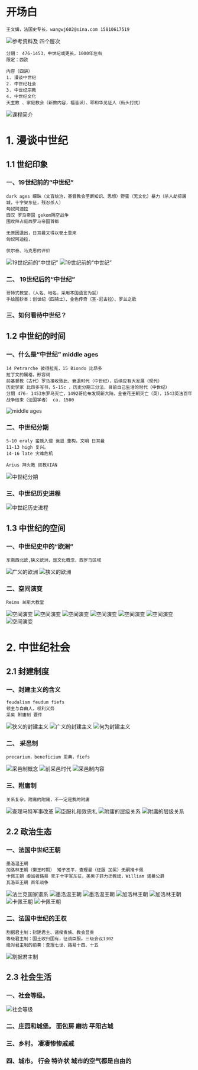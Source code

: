 # 开场白

    王文婧，法国史专长，wangwj602@sina.com 15810617519

![参考资料及 四个层次](images/IMG_0737.png)

    分期： 476-1453，中世纪或更长，1000年左右
    限定：西欧

    内容（四讲）
    1. 漫谈中世纪
    2. 中世纪社会
    3. 中世纪宗教
    4. 中世纪文化
    天主教 、家庭教会（新教内容，福音派）、耶和华见证人（街头打扰）
  

![课程简介](images/IMG_0738.png)

# 1. 漫谈中世纪
## 1.1 世纪印象
### 一、19世纪前的“中世纪”
 
    dark ages 矇昧（文盲统治，基督教会垄断知识、思想）野蛮（无文化）暴力（杀人劫掠屠城，十字架东征，残忍杀人）
    匈奴阿迪拉
    西汉 罗马帝国 gekom隔空战争
    围攻拜占庭西罗马帝国首都

    无原因退出，日耳曼又得以卷土重来
    匈奴阿迪拉，

    伏尔泰、马克思的评价
 
![19世纪前的“中世纪”](images/IMG_0738.png)
![19世纪前的“中世纪”](images/IMG_0741.png)

### 二、 19世纪后的“中世纪”

    哥特式教堂，（人名、地名，采用本国语言为妥）
    手绘图抄本：创世纪（四骑士）、金色传奇（圣-尼古拉）、罗兰之歌

### 三、如何看待中世纪？

## 1.2 中世纪的时间
### 一、什么是“中世纪” middle ages

    14 Petrarche 彼得拉克，15 Biondo 比昂多
    拉丁文的属格，形容词
    前基督教（古代）罗马接收致此、衰退时代（中世纪），后续应有大发展（现代） 
    历史学家 比昂多写书，5-15c ，历史分期三分法，目前自己生活的时代（中世纪）
    分期 476- 1453东罗马灭亡，1492哥伦布发现新大陆，金雀花王朝灭亡（英），1543英法百年战争结束（法国学者） ca. 1500

![middle ages](images/IMG_0743.png)

### 二、中世纪分期

    5-10 eraly 蛮族入侵 衰退 重构。文明 日耳曼
    11-13 high 复兴。
    14-16 late 灾难危机

    Arius 拜火教 祆教XIAN

![中世纪分期](images/IMG_0744.png)

### 三、中世纪历史进程
![中世纪历史进程](images/IMG_0745.png)

## 1.3 中世纪的空间
### 一、中世纪史中的“欧洲”

    东南西北欧,狭义欧洲，是文化概念，西罗马区域
 
![广义的欧洲](images/IMG_0746.png)
![狭义的欧洲](images/IMG_0747.png)

### 二、空间演变
    Reims 兰斯大教堂
![空间演变](images/IMG_0748.png)
![空间演变](images/IMG_0749.png)
![空间演变](images/IMG_0750.png)
![空间演变](images/IMG_0751.png)
![空间演变](images/IMG_0752.png)
![空间演变](images/IMG_0755.png)
![空间演变](images/IMG_0756.png)

# 2. 中世纪社会
## 2.1 封建制度
### 一、封建主义的含义

    feudalism feudum fiefs
    领主与自由人，权利义务
    采矣 附庸制 要件
    
![狭义的封建主义](images/IMG_0757.png)
![广义的封建主义](images/IMG_0758.png)
![何为封建主义](images/IMG_0759.png)

### 二、 采邑制
    precarium，beneficium 恩典，fiefs
![采邑制概念](images/IMG_0762.png)
![前采邑时代](images/IMG_0763.png)
![采邑制内容](images/IMG_0764.png)

### 三、附庸制
    关系复杂，附庸的附庸，不一定是我的附庸
![查理马特军事改革](images/IMG_0765.png)
![臣服礼和效忠礼](images/IMG_0766.png)
![附庸的层级关系](images/IMG_0767.png)
![附庸的层级关系](images/IMG_0769.png)

## 2.2 政治生态
### 一、法国中世纪王朝
    墨洛温王朝
    加洛林王朝（懒王时期） 矮子丕平，查理曼（征服 加冕）无嗣推卡佩
    卡佩王朝 虔诚者路易 死于十字军东征，美男子菲力迁教廷，William 诺曼公爵
    瓦洛亚王朝 百年战争

![法兰克国家谱系](images/IMG_0770.png)
![墨洛温王朝](images/IMG_0771.png)
![墨洛温王朝](images/IMG_0773.png)
![加洛林王朝](images/IMG_0774.png)
![加洛林王朝](images/IMG_0775.png)
![卡佩王朝](images/IMG_0776.png)
![卡佩王朝](images/IMG_0777.png)

### 二、法国中世纪的王权

    割据君主制：封建君主、诸侯贵族、教会显贵
    等级君主制：国土收归国有，征战臣服。三级会议1302
    绝对君主制的前奏：查理七世、路易十四、十五
![割据君主制](images/IMG_0778.png)
## 2.3 社会生活
### 一、社会等级。
![社会等级](images/IMG_0779.png)

### 二、庄园和城堡。 面包房 磨坊 平阳古城
### 三、乡村。 凄凄惨惨戚戚
### 四、城市。 行会 特许状 城市的空气都是自由的
